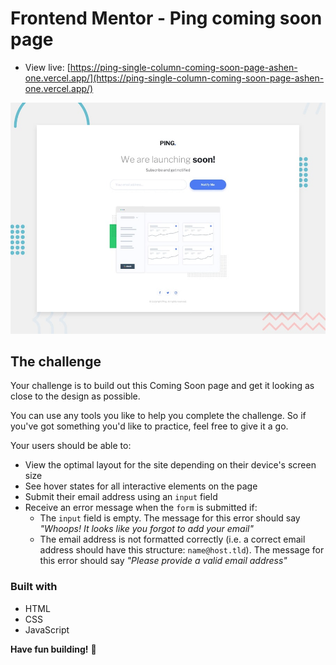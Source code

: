 # Frontend Mentor - Ping coming soon page

- View live: [https://ping-single-column-coming-soon-page-ashen-one.vercel.app/](https://ping-single-column-coming-soon-page-ashen-one.vercel.app/)

![Design preview for the Ping coming soon page coding challenge](./design/desktop-preview.jpg)


## The challenge

Your challenge is to build out this Coming Soon page and get it looking as close to the design as possible.

You can use any tools you like to help you complete the challenge. So if you've got something you'd like to practice, feel free to give it a go.

Your users should be able to: 

- View the optimal layout for the site depending on their device's screen size
- See hover states for all interactive elements on the page
- Submit their email address using an `input` field
- Receive an error message when the `form` is submitted if:
	- The `input` field is empty. The message for this error should say *"Whoops! It looks like you forgot to add your email"*
	- The email address is not formatted correctly (i.e. a correct email address should have this structure: `name@host.tld`). The message for this error should say *"Please provide a valid email address"*

### Built with
- HTML
- CSS
- JavaScript

**Have fun building!** 🚀
